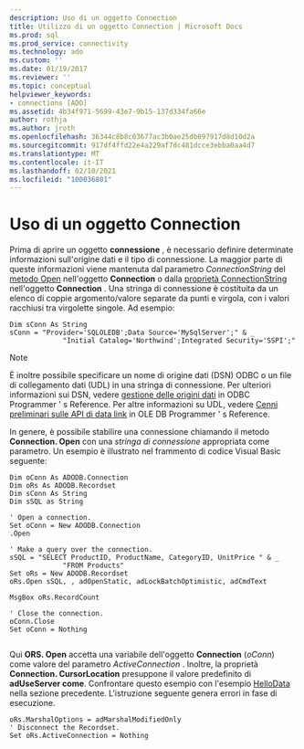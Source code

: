 ```yaml
---
description: Uso di un oggetto Connection
title: Utilizzo di un oggetto Connection | Microsoft Docs
ms.prod: sql
ms.prod_service: connectivity
ms.technology: ado
ms.custom: ''
ms.date: 01/19/2017
ms.reviewer: ''
ms.topic: conceptual
helpviewer_keywords:
- connections [ADO]
ms.assetid: 4b34f971-5699-43e7-9b15-137d334fa66e
author: rothja
ms.author: jroth
ms.openlocfilehash: 36344c8b8c03677ac3b0ae25db097917d8d10d2a
ms.sourcegitcommit: 917df4ffd22e4a229af7dc481dcce3ebba0aa4d7
ms.translationtype: MT
ms.contentlocale: it-IT
ms.lasthandoff: 02/10/2021
ms.locfileid: "100036801"
---
```

# <a name="using-a-connection-object"></a>Uso di un oggetto Connection
Prima di aprire un oggetto **connessione** , è necessario definire determinate informazioni sull'origine dati e il tipo di connessione. La maggior parte di queste informazioni viene mantenuta dal parametro *ConnectionString* del [metodo Open](../../../ado/reference/ado-api/open-method-ado-connection.md) nell'oggetto **Connection** o dalla [proprietà ConnectionString](../../../ado/reference/ado-api/connectionstring-property-ado.md) nell'oggetto **Connection** . Una stringa di connessione è costituita da un elenco di coppie argomento/valore separate da punti e virgola, con i valori racchiusi tra virgolette singole. Ad esempio:  
  
```  
Dim sConn As String  
sConn = "Provider='SQLOLEDB';Data Source='MySqlServer';" & _  
             "Initial Catalog='Northwind';Integrated Security='SSPI';"  
```  
  
> [!NOTE]
>  È inoltre possibile specificare un nome di origine dati (DSN) ODBC o un file di collegamento dati (UDL) in una stringa di connessione. Per ulteriori informazioni sui DSN, vedere [gestione delle origini dati](../../../odbc/admin/managing-data-sources.md) in ODBC Programmer ' s Reference. Per altre informazioni su UDL, vedere [Cenni preliminari sulle API di data link](/previous-versions/windows/desktop/ms718102(v=vs.85)) in OLE DB Programmer ' s Reference.  
  
 In genere, è possibile stabilire una connessione chiamando il metodo **Connection. Open** con una *stringa di connessione* appropriata come parametro. Un esempio è illustrato nel frammento di codice Visual Basic seguente:  
  
```  
Dim oConn As ADODB.Connection  
Dim oRs As ADODB.Recordset  
Dim sConn As String  
Dim sSQL as String  
  
' Open a connection.  
Set oConn = New ADODB.Connection  
.Open   
  
' Make a query over the connection.  
sSQL = "SELECT ProductID, ProductName, CategoryID, UnitPrice " & _  
             "FROM Products"  
Set oRs = New ADODB.Recordset  
oRs.Open sSQL, , adOpenStatic, adLockBatchOptimistic, adCmdText  
  
MsgBox oRs.RecordCount  
  
' Close the connection.  
oConn.Close  
Set oConn = Nothing  
  
```  
  
 Qui **ORS. Open** accetta una variabile dell'oggetto **Connection** (*oConn*) come valore del parametro *ActiveConnection* . Inoltre, la proprietà **Connection. CursorLocation** presuppone il valore predefinito di **adUseServer come**. Confrontare questo esempio con l'esempio [HelloData](../../../ado/guide/data/hellodata-a-simple-ado-application.md) nella sezione precedente. L'istruzione seguente genera errori in fase di esecuzione.  
  
```  
oRs.MarshalOptions = adMarshalModifiedOnly  
' Disconnect the Recordset.  
Set oRs.ActiveConnection = Nothing  
```